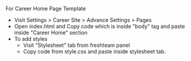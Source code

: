 For Career Home Page Template

-   Visit Settings > Career Site > Advance Settings > Pages
-   Open index.html and Copy code which is inside "body" tag and paste inside "Career Home" section
-   To add styles
    -   Visit "Stylesheet" tab from freshteam panel
    -   Copy code from style.css and paste inside stylesheet tab.
